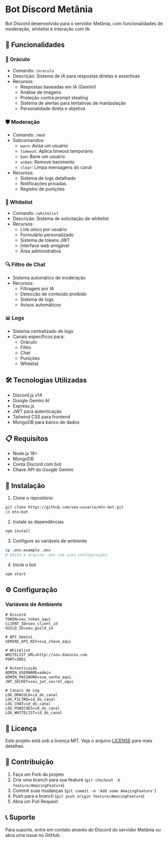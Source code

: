 # Bot Discord Metânia

Bot Discord desenvolvido para o servidor Metânia, com funcionalidades de moderação, whitelist e interação com IA.

## 🚀 Funcionalidades

### 🤖 Oráculo
- Comando: `/oraculo`
- Descrição: Sistema de IA para respostas diretas e assertivas
- Recursos:
  - Respostas baseadas em IA (Gemini)
  - Análise de imagens
  - Proteção contra prompt stealing
  - Sistema de alertas para tentativas de manipulação
  - Personalidade direta e objetiva

### 🛡️ Moderação
- Comando: `/mod`
- Subcomandos:
  - `warn`: Avisa um usuário
  - `timeout`: Aplica timeout temporário
  - `ban`: Bane um usuário
  - `unban`: Remove banimento
  - `clear`: Limpa mensagens do canal
- Recursos:
  - Sistema de logs detalhado
  - Notificações privadas
  - Registro de punições

### 📝 Whitelist
- Comando: `/whitelist`
- Descrição: Sistema de solicitação de whitelist
- Recursos:
  - Link único por usuário
  - Formulário personalizado
  - Sistema de tokens JWT
  - Interface web amigável
  - Área administrativa

### 🔍 Filtro de Chat
- Sistema automático de moderação
- Recursos:
  - Filtragem por IA
  - Detecção de conteúdo proibido
  - Sistema de logs
  - Avisos automáticos

### 📊 Logs
- Sistema centralizado de logs
- Canais específicos para:
  - Oráculo
  - Filtro
  - Chat
  - Punições
  - Whitelist

## 🛠️ Tecnologias Utilizadas

- Discord.js v14
- Google Gemini AI
- Express.js
- JWT para autenticação
- Tailwind CSS para frontend
- MongoDB para banco de dados

## 📋 Requisitos

- Node.js 18+
- MongoDB
- Conta Discord com bot
- Chave API do Google Gemini

## 🔧 Instalação

1. Clone o repositório
```bash
git clone https://github.com/seu-usuario/mtn-bot.git
cd mtn-bot
```

2. Instale as dependências
```bash
npm install
```

3. Configure as variáveis de ambiente
```bash
cp .env.example .env
# Edite o arquivo .env com suas configurações
```

4. Inicie o bot
```bash
npm start
```

## ⚙️ Configuração

### Variáveis de Ambiente
```env
# Discord
TOKEN=seu_token_aqui
CLIENT_ID=seu_client_id
GUILD_ID=seu_guild_id

# API Gemini
GEMINI_API_KEY=sua_chave_aqui

# Whitelist
WHITELIST_URL=http://seu-dominio.com
PORT=3001

# Autenticação
ADMIN_USERNAME=admin
ADMIN_PASSWORD=sua_senha_aqui
JWT_SECRET=seu_jwt_secret_aqui

# Canais de Log
LOG_ORACULO=id_do_canal
LOG_FILTRO=id_do_canal
LOG_CHAT=id_do_canal
LOG_PUNICOES=id_do_canal
LOG_WHITELIST=id_do_canal
```

## 📝 Licença

Este projeto está sob a licença MIT. Veja o arquivo [LICENSE](LICENSE) para mais detalhes.

## 👥 Contribuição

1. Faça um Fork do projeto
2. Crie uma branch para sua feature (`git checkout -b feature/AmazingFeature`)
3. Commit suas mudanças (`git commit -m 'Add some AmazingFeature'`)
4. Push para a branch (`git push origin feature/AmazingFeature`)
5. Abra um Pull Request

## 📞 Suporte

Para suporte, entre em contato através do Discord do servidor Metânia ou abra uma issue no GitHub. 